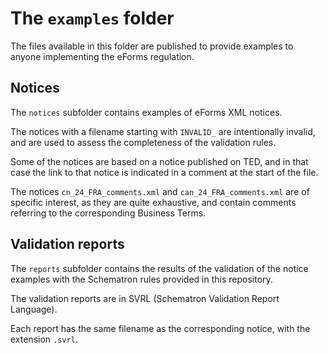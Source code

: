 # The `examples` folder

The files available in this folder are published to provide examples to anyone implementing the eForms regulation.

## Notices

The `notices` subfolder contains examples of eForms XML notices.

The notices with a filename starting with `INVALID_` are intentionally invalid, and are used to assess the completeness of the validation rules.

Some of the notices are based on a notice published on TED, and in that case the link to that notice is indicated in a comment at the start of the file.

The notices `cn_24_FRA_comments.xml` and `can_24_FRA_comments.xml` are of specific interest, as they are quite exhaustive, and contain comments referring to the corresponding Business Terms.


## Validation reports

The `reports` subfolder contains the results of the validation of the notice examples with the Schematron rules provided in this repository.

The validation reports are in SVRL (Schematron Validation Report Language). 

Each report has the same filename as the corresponding notice, with the extension `.svrl`.
